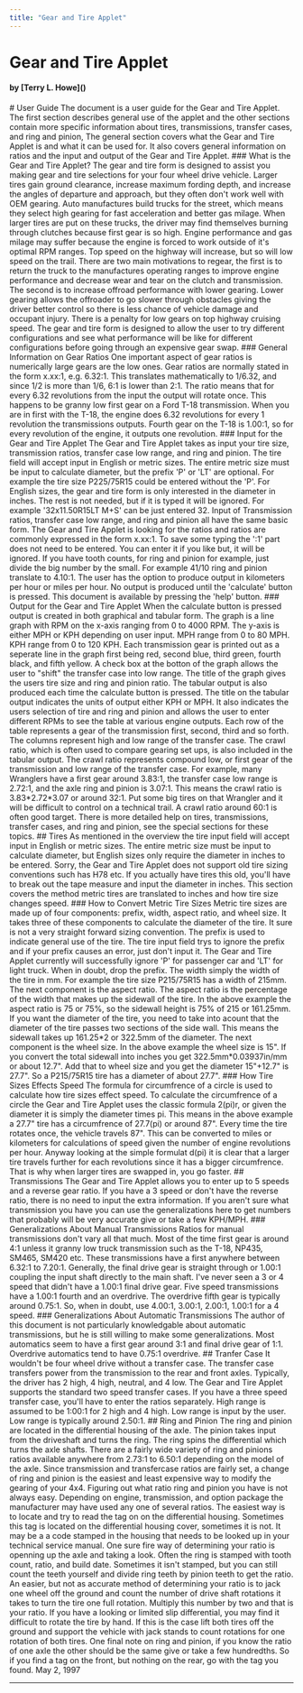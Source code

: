 ```yaml
---
title: "Gear and Tire Applet"
---
```


# Gear and Tire Applet
<H4>by [Terry L. Howe]()</H4>
<APPLET CODE="Gear.class" WIDTH=350 HEIGHT=350>
</APPLET>
# User Guide
The document is a user guide for the Gear and Tire Applet. The first
section describes general use of the applet and the other sections contain
more specific information about tires, transmissions, transfer cases, and
ring and pinion, The general section covers what the Gear and Tire Applet
is and what it can be used for. It also covers general information on
ratios and the input and output of the Gear and Tire Applet.
### What is the Gear and Tire Applet?
The gear and tire form is designed to assist you making gear and tire
selections for your four wheel drive vehicle. Larger tires gain ground
clearance, increase maximum fording depth, and increase the angles of
departure and approach, but they often don't work well with OEM gearing.
Auto manufactures build trucks for the street, which means they select high
gearing for fast acceleration and better gas milage. When larger tires are
put on these trucks, the driver may find themselves burning through
clutches because first gear is so high. Engine performance and gas milage
may suffer because the engine is forced to work outside of it's optimal RPM
ranges. Top speed on the highway will increase, but so will low speed on
the trail.
There are two main motivations to regear, the first is to return the truck
to the manufactures operating ranges to improve engine performance and
decrease wear and tear on the clutch and transmission. The second is to
increase offroad performance with lower gearing. Lower gearing allows the
offroader to go slower through obstacles giving the driver better control
so there is less chance of vehicle damage and occupant injury. There is a
penalty for low gears on top highway cruising speed. The gear and tire form
is designed to allow the user to try different configurations and see what
performance will be like for different configurations before going through
an expensive gear swap.
### General Information on Gear Ratios
One important aspect of gear ratios is numerically large gears are the low
ones. Gear ratios are normally stated in the form x.xx:1, e.g. 6.32:1. This
translates mathematically to 1/6.32, and since 1/2 is more than 1/6, 6:1 is
lower than 2:1. The ratio means that for every 6.32 revolutions from the
input the output will rotate once. This happens to be granny low first gear
on a Ford T-18 transmission. When you are in first with the T-18, the
engine does 6.32 revolutions for every 1 revolution the transmissions
outputs. Fourth gear on the T-18 is 1.00:1, so for every revolution of the
engine, it outputs one revolution.
### Input for the Gear and Tire Applet
The Gear and Tire Applet takes as input your tire size, transmission
ratios, transfer case low range, and ring and pinion.
The tire field will accept input in English or metric sizes. The entire
metric size must be input to calculate diameter, but the prefix 'P' or 'LT'
are optional. For example the tire size P225/75R15 could be entered without
the 'P'. For English sizes, the gear and tire form is only interested in
the diameter in inches. The rest is not needed, but if it is typed it will
be ignored. For example '32x11.50R15LT M+S' can be just entered 32.
Input of Transmission ratios, transfer case low range, and ring and pinion
all have the same basic form. The Gear and Tire Applet is looking for the
ratios and ratios are commonly expressed in the form x.xx:1. To save some
typing the ':1' part does not need to be entered. You can enter it if you
like but, it will be ignored. If you have tooth counts, for ring and pinion
for example, just divide the big number by the small. For example 41/10
ring and pinion translate to 4.10:1.
The user has the option to produce output in kilometers per hour or miles
per hour. No output is produced until the 'calculate' button is pressed.
This document is available by pressing the 'help' button.
### Output for the Gear and Tire Applet
When the calculate button is pressed output is created in both graphical
and tabular form. The graph is a line graph with RPM on the x-axis ranging
from 0 to 4000 RPM. The y-axis is either MPH or KPH depending on user
input. MPH range from 0 to 80 MPH. KPH range from 0 to 120 KPH. Each
transmission gear is printed out as a seperate line in the graph first
being red, second blue, third green, fourth black, and fifth yellow. A
check box at the botton of the graph allows the user to "shift" the
transfer case into low range. The title of the graph gives the users tire
size and ring and pinion ratio.
The tabular output is also produced each time the calculate button is
pressed. The title on the tabular output indicates the units of output
either KPH or MPH. It also indicates the users selection of tire and ring
and pinion and allows the user to enter different RPMs to see the table at
various engine outputs. Each row of the table represents a gear of the
transmission first, second, third and so forth. The columns represent high
and low range of the transfer case.
The crawl ratio, which is often used to compare gearing set ups, is also
included in the tabular output. The crawl ratio represents compound low, or
first gear of the transmission and low range of the transfer case. For
example, many Wranglers have a first gear around 3.83:1, the transfer case
low range is 2.72:1, and the axle ring and pinion is 3.07:1. This means the
crawl ratio is 3.83*2.72*3.07 or around 32:1. Put some big tires on that
Wrangler and it will be difficult to control on a technical trail. A crawl
ratio around 60:1 is often good target.
There is more detailed help on tires, transmissions, transfer cases, and
ring and pinion, see the special sections for these topics.
## Tires
As mentioned in the overview the tire input field will accept input in
English or metric sizes. The entire metric size must be input to calculate
diameter, but English sizes only require the diameter in inches to be
entered. Sorry, the Gear and Tire Applet does not support old tire sizing
conventions such has H78 etc. If you actually have tires this old, you'll
have to break out the tape measure and input the diameter in inches.
This section covers the method metric tires are translated to inches and
how tire size changes speed.
### How to Convert Metric Tire Sizes
Metric tire sizes are made up of four components: prefix, width, aspect
ratio, and wheel size. It takes three of these components to calculate the
diameter of the tire. It sure is not a very straight forward sizing
convention.
The prefix is used to indicate general use of the tire. The tire input
field trys to ignore the prefix and if your prefix causes an error, just
don't input it. The Gear and Tire Applet currently will successfully ignore
'P' for passenger car and 'LT' for light truck. When in doubt, drop the
prefix.
The width simply the width of the tire in mm. For example the tire size
P215/75R15 has a width of 215mm.
The next component is the aspect ratio. The aspect ratio is the percentage
of the width that makes up the sidewall of the tire. In the above example
the aspect ratio is 75 or 75%, so the sidewall height is 75% of 215 or
161.25mm. If you want the diameter of the tire, you need to take into
acount that the diameter of the tire passes two sections of the side wall.
This means the sidewall takes up 161.25*2 or 322.5mm of the diameter.
The next component is the wheel size. In the above example the wheel size
is 15". If you convert the total sidewall into inches you get
322.5mm*0.03937in/mm or about 12.7". Add that to wheel size and you get the
diameter 15"+12.7" is 27.7". So a P215/75R15 tire has a diameter of about
27.7".
### How Tire Sizes Effects Speed
The formula for circumfrence of a circle is used to calculate how tire
sizes effect speed. To calculate the circumfrence of a circle the Gear and
Tire Applet uses the classic formula 2(pi)r, or given the diameter it is
simply the diameter times pi. This means in the above example a 27.7" tire
has a circumfrence of 27.7(pi) or around 87". Every time the tire rotates
once, the vehicle travels 87". This can be converted to miles or kilometers
for calculations of speed given the number of engine revolutions per hour.
Anyway looking at the simple formulat d(pi) it is clear that a larger tire
travels further for each revolutions since it has a bigger circumfrence.
That is why when larger tires are swapped in, you go faster.
## Transmissions
The Gear and Tire Applet allows you to enter up to 5 speeds and a reverse
gear ratio. If you have a 3 speed or don't have the reverse ratio, there is
no need to input the extra information. If you aren't sure what
transmission you have you can use the generalizations here to get numbers
that probably will be very accurate give or take a few KPH/MPH.
### Generalizations About Manual Transmissions
Ratios for manual transmissions don't vary all that much. Most of the time
first gear is around 4:1 unless it granny low truck transmission such as
the T-18, NP435, SM465, SM420 etc. These transmissions have a first
anywhere between 6.32:1 to 7.20:1. Generally, the final drive gear is
straight through or 1.00:1 coupling the input shaft directly to the main
shaft. I've never seen a 3 or 4 speed that didn't have a 1.00:1 final drive
gear. Five speed transmissions have a 1.00:1 fourth and an overdrive. The
overdrive fifth gear is typically around 0.75:1. So, when in doubt, use
4.00:1, 3.00:1, 2.00:1, 1.00:1 for a 4 speed.
### Generalizations About Automatic Transmissions
The author of this document is not particularly knowledgable about
automatic transmissions, but he is still willing to make some
generalizations. Most automatics seem to have a first gear around 3:1 and
final drive gear of 1:1. Overdrive automatics tend to have 0.75:1
overdrive.
## Tranfer Case
It wouldn't be four wheel drive without a transfer case. The transfer case
transfers power from the transmission to the rear and front axles.
Typically, the driver has 2 high, 4 high, neutral, and 4 low. The Gear and
Tire Applet supports the standard two speed transfer cases. If you have a
three speed transfer case, you'll have to enter the ratios separately.
High range is assumed to be 1:00:1 for 2 high and 4 high. Low range is
input by the user. Low range is typically around 2.50:1.
## Ring and Pinion
The ring and pinion are located in the differential housing of the axle.
The pinion takes input from the driveshaft and turns the ring. The ring
spins the differential which turns the axle shafts. There are a fairly wide
variety of ring and pinions ratios available anywhere from 2.73:1 to 6.50:1
depending on the model of the axle. Since transmission and transfercase
ratios are fairly set, a change of ring and pinion is the easiest and least
expensive way to modify the gearing of your 4x4.
Figuring out what ratio ring and pinion you have is not always easy.
Depending on engine, transmission, and option package the manufacturer may
have used any one of several ratios. The easiest way is to locate and try
to read the tag on on the differential housing. Sometimes this tag is
located on the differential housing cover, sometimes it is not. It may be a
a code stamped in the housing that needs to be looked up in your technical
service manual.
One sure fire way of determining your ratio is openning up the axle and
taking a look. Often the ring is stamped with tooth count, ratio, and build
date. Sometimes it isn't stamped, but you can still count the teeth
yourself and divide ring teeth by pinion teeth to get the ratio.
An easier, but not as accurate method of determining your ratio is to jack
one wheel off the ground and count the number of drive shaft rotations it
takes to turn the tire one full rotation. Multiply this number by two and
that is your ratio. If you have a looking or limited slip differential, you
may find it difficult to rotate the tire by hand. If this is the case lift
both tires off the ground and support the vehicle with jack stands to count
rotations for one rotation of both tires.
One final note on ring and pinion, if you know the ratio of one axle the
other should be the same give or take a few hundredths. So if you find a
tag on the front, but nothing on the rear, go with the tag you found.
May 2, 1997
<HR>